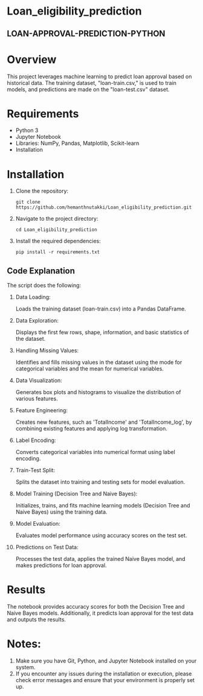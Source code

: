 # Loan_eligibility_prediction
## LOAN-APPROVAL-PREDICTION-PYTHON


# Overview

This project leverages machine learning to predict loan approval based on historical data. The training dataset, "loan-train.csv," is used to train models, and predictions are made on the "loan-test.csv" dataset.

# Requirements
- Python 3
- Jupyter Notebook
- Libraries: NumPy, Pandas, Matplotlib, Scikit-learn
- Installation

# Installation
1. Clone the repository:

   ```
   git clone https://github.com/hemanthnutakki/Loan_eligibility_prediction.git
   ```
2. Navigate to the project directory:

   ```
   cd Loan_eligibility_prediction
   ```
3. Install the required dependencies:

   ```
   pip install -r requirements.txt
   ```
## Code Explanation
The script does the following:
1. Data Loading:

    Loads the training dataset (loan-train.csv) into a Pandas DataFrame.
 2. Data Exploration:

    Displays the first few rows, shape, information, and basic statistics of the dataset.
 3. Handling Missing Values:

    Identifies and fills missing values in the dataset using the mode for categorical variables and the mean for numerical variables.
 4. Data Visualization:

    Generates box plots and histograms to visualize the distribution of various features.
 5. Feature Engineering:

    Creates new features, such as 'TotalIncome' and 'TotalIncome_log', by combining existing features and applying log transformation.
 6. Label Encoding:

    Converts categorical variables into numerical format using label encoding.
 7. Train-Test Split:

    Splits the dataset into training and testing sets for model evaluation.
 8. Model Training (Decision Tree and Naive Bayes):

    Initializes, trains, and fits machine learning models (Decision Tree and Naive Bayes) using the training data.
 9. Model Evaluation:

    Evaluates model performance using accuracy scores on the test set.
    
 11. Predictions on Test Data:

     Processes the test data, applies the trained Naive Bayes model, and makes predictions for loan approval.
# Results
The notebook provides accuracy scores for both the Decision Tree and Naive Bayes models. Additionally, it predicts loan approval for the test data and outputs the results.

# Notes:
1. Make sure you have Git, Python, and Jupyter Notebook installed on your system.
2. If you encounter any issues during the installation or execution, please check error messages and ensure that your environment is properly set up.

